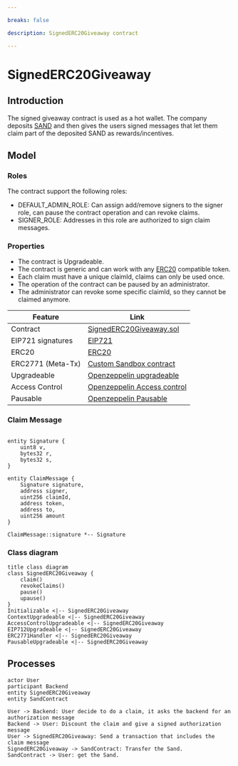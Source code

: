 ```yaml
---

breaks: false

description: SignedERC20Giveaway contract

---
```


# SignedERC20Giveaway

## Introduction

The signed giveaway contract is used as a hot wallet. The company deposits [SAND](documentation/Sand.md) and then gives
the users signed messages that let them claim part of the deposited SAND as rewards/incentives.

## Model

### Roles

The contract support the following roles:

- DEFAULT_ADMIN_ROLE: Can assign add/remove signers to the signer role, can pause the contract operation and can revoke
  claims.
- SIGNER_ROLE: Addresses in this role are authorized to sign claim messages.

### Properties

- The contract is Upgradeable.
- The contract is generic and can work with any [ERC20](https://eips.ethereum.org/EIPS/eip-20) compatible token.
- Each claim must have a unique claimId, claims can only be used once.
- The operation of the contract can be paused by an administrator.
- The administrator can revoke some specific claimId, so they cannot be claimed anymore.

| Feature            | Link                                                                                                                                                       |
| ------------------ | -------------------------------------------------------------------------------------------------------------------------------------------------------    |
| Contract           | [SignedERC20Giveaway.sol](https://github.com/thesandboxgame/sandbox-smart-contracts/blob/master/src/solc_0.8/claims/signedGiveaway/SignedERC20Giveaway.sol)|
| EIP721 signatures  | [EIP721](https://eips.ethereum.org/EIPS/eip-712)                                                                                                           |
| ERC20              | [ERC20](https://eips.ethereum.org/EIPS/eip-20)                                                                                                             |
| ERC2771 (Meta-Tx)  | [Custom Sandbox contract](https://github.com/thesandboxgame/sandbox-smart-contracts/blob/master/src/solc_0.8/common/BaseWithStorage/ERC2771Handler.sol)    |
| Upgradeable        | [Openzeppelin upgradeable](https://docs.openzeppelin.com/upgrades-plugins)                                                                                 | 
| Access Control     | [Openzeppelin Access control](https://docs.openzeppelin.com/contracts/4.x/access-control)                                                                  |
| Pausable           | [Openzeppelin Pausable](https://docs.openzeppelin.com/contracts/4.x/api/security#Pausable)                                                                 | 

### Claim Message

```plantuml

entity Signature {
    uint8 v,
    bytes32 r,
    bytes32 s,
}

entity ClaimMessage {
    Signature signature,
    address signer,
    uint256 claimId,
    address token,
    address to,
    uint256 amount
}

ClaimMessage::signature *-- Signature
```

### Class diagram

```plantuml
title class diagram
class SignedERC20Giveaway {
    claim()
    revokeClaims()
    pause() 
    upause()
}
Initializable <|-- SignedERC20Giveaway
ContextUpgradeable <|-- SignedERC20Giveaway
AccessControlUpgradeable <|-- SignedERC20Giveaway
EIP712Upgradeable <|-- SignedERC20Giveaway
ERC2771Handler <|-- SignedERC20Giveaway
PausableUpgradeable <|-- SignedERC20Giveaway
```

## Processes

```plantuml
actor User
participant Backend
entity SignedERC20Giveaway
entity SandContract

User -> Backend: User decide to do a claim, it asks the backend for an authorization message
Backend -> User: Discount the claim and give a signed authorization message
User -> SignedERC20Giveaway: Send a transaction that includes the claim message
SignedERC20Giveaway -> SandContract: Transfer the Sand.
SandContract -> User: get the Sand.

```
